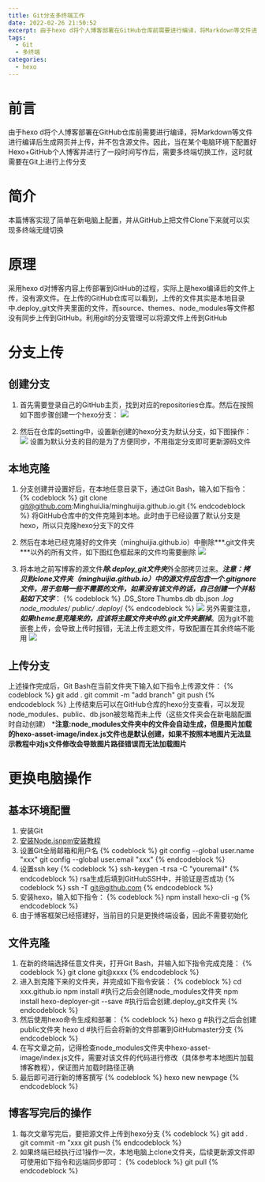```yaml
---
title: Git分支多终端工作
date: 2022-02-26 21:50:52
excerpt: 由于hexo d将个人博客部署在GitHub仓库前需要进行编译，将Markdown等文件进行编译后生成网页并上传，并不包含源文件。因此，当在某个电脑环境下配置好Hexo+GitHub个人博客并进行了一段时间写作后，需要多终端切换工作，这时就需要在Git上进行上传分支
tags:
  - Git
  - 多终端
categories:
  - hexo
---
```


# 前言
由于hexo d将个人博客部署在GitHub仓库前需要进行编译，将Markdown等文件进行编译后生成网页并上传，并不包含源文件。因此，当在某个电脑环境下配置好Hexo+GitHub个人博客并进行了一段时间写作后，需要多终端切换工作，这时就需要在Git上进行上传分支
<!-- more -->

# 简介
本篇博客实现了简单在新电脑上配置，并从GitHub上把文件Clone下来就可以实现多终端无缝切换

# 原理
采用hexo d对博客内容上传部署到GitHub的过程，实际上是hexo编译后的文件上传，没有源文件。在上传的GitHub仓库可以看到，上传的文件其实是本地目录中.deploy_git文件夹里面的文件，而source、themes、node_modules等文件都没有同步上传到GitHub。利用git的分支管理可以将源文件上传到GitHub

# 分支上传
## 创建分支
1. 首先需要登录自己的GitHub主页，找到对应的repositories仓库。然后在按照如下图步骤创建一个hexo分支：
![](https://cdn.jsdelivr.net/gh/MinghuiJia/CDN-source/Cpp_Calls_Python_Code/step1.png)

2. 然后在仓库的setting中，设置新创建的hexo分支为默认分支，如下图操作：
![](https://cdn.jsdelivr.net/gh/MinghuiJia/CDN-source/Cpp_Calls_Python_Code/step2.png)
设置为默认分支的目的是为了方便同步，不用指定分支即可更新源码文件

## 本地克隆
1. 分支创建并设置好后，在本地任意目录下，通过Git Bash，输入如下指令：
{% codeblock %}
	git clone git@github.com:MinghuiJia/minghuijia.github.io.git
{% endcodeblock %}
将GitHub仓库中的文件克隆到本地。此时由于已经设置了默认分支是hexo，所以只克隆hexo分支下的文件

2. 然后在本地已经克隆好的文件夹（minghuijia.github.io）中删除***\.git文件夹***以外的所有文件，如下图红色框起来的文件均需要删除
![](https://cdn.jsdelivr.net/gh/MinghuiJia/CDN-source/Cpp_Calls_Python_Code/step3.png)

3. 将本地之前写博客的源文件***除.deploy_git文件夹***外全部拷贝过来。***注意：拷贝到clone文件夹（minghuijia.github.io）中的源文件应包含一个.gitignore文件，用于忽略一些不需要的文件，如果没有该文件的话，自己创建一个并粘贴如下文字***：
{% codeblock %}
	.DS_Store
	Thumbs.db
	db.json
	*.log
	node_modules/
	public/
	.deploy*/
{% endcodeblock %}
![](https://cdn.jsdelivr.net/gh/MinghuiJia/CDN-source/Cpp_Calls_Python_Code/step4.png)
另外需要注意，***如果theme是克隆来的，应该将主题文件夹中的.git文件夹删掉***。因为git不能嵌套上传，会导致上传时报错，无法上传主题文件，导致配置在其余终端不能用
![](https://cdn.jsdelivr.net/gh/MinghuiJia/CDN-source/Cpp_Calls_Python_Code/step5.png)

## 上传分支
上述操作完成后，Git Bash在当前文件夹下输入如下指令上传源文件：
{% codeblock %}
	git add .
	git commit -m "add branch"
	git push
{% endcodeblock %}
上传结束后可以在GitHub仓库的hexo分支查看，可以发现node_modules、public、db.json被忽略而未上传（这些文件夹会在新电脑配置时自动创建）
***注意:node_modules文件夹中的文件会自动生成，但是图片加载的hexo-asset-image/index.js文件也是默认创建，如果不按照本地图片无法显示教程中对js文件修改会导致图片路径错误而无法加载图片**

# 更换电脑操作
## 基本环境配置
1. 安装Git
2. [安装Node.js](https://www.runoob.com/nodejs/nodejs-install-setup.html)[npm安装教程](https://www.cnblogs.com/quwaner/p/11541445.html)
3. 设置Git全局邮箱和用户名
{% codeblock %}
	git config --global user.name "xxx"
	git config --global user.email "xxx"
{% endcodeblock %}
4. 设置ssh key
{% codeblock %}
	ssh-keygen -t rsa -C "youremail"
{% endcodeblock %}
rsa生成后填到GitHubSSH中，并验证是否成功
{% codeblock %}
	ssh -T git@github.com
{% endcodeblock %}
5. 安装hexo，输入如下指令：
{% codeblock %}
	npm install hexo-cli -g
{% endcodeblock %}
6. 由于博客框架已经搭建好，当前目的只是更换终端设备，因此不需要初始化

## 文件克隆
1. 在新的终端选择任意文件夹，打开Git Bash，并输入如下指令完成克隆：
{% codeblock %}
	git clone git@xxxx
{% endcodeblock %}
2. 进入到克隆下来的文件夹，并完成如下指令安装：
{% codeblock %}
	cd xxx.github.io
	npm install		#执行之后会创建node_modules文件夹
	npm install hexo-deployer-git --save	#执行后会创建.deploy_git文件夹
{% endcodeblock %}
3. 然后使用hexo命令生成和部署：
{% codeblock %}
	hexo g		#执行之后会创建public文件夹
	hexo d	#执行后会将新的文件部署到GitHubmaster分支
{% endcodeblock %}
4. 在写文章之前，记得检查node_modules文件夹中hexo-asset-image/index.js文件，需要对该文件的代码进行修改（具体参考本地图片加载博客教程），保证图片加载时路径正确
5. 最后即可进行新的博客撰写
{% codeblock %}
	hexo new newpage
{% endcodeblock %}

## 博客写完后的操作
1. 每次文章写完后，要把源文件上传到hexo分支
{% codeblock %}
	git add .
	git commit -m "xxx
	git push
{% endcodeblock %}
2. 如果终端已经执行过1操作一次，本地电脑上clone文件夹，后续更新源文件即可使用如下指令和远端同步即可：
{% codeblock %}
	git pull
{% endcodeblock %}
